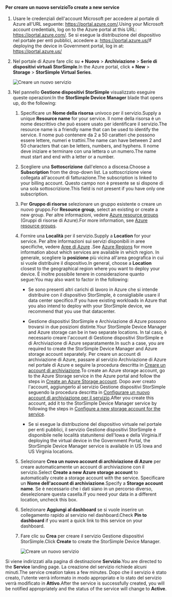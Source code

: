 #### <a name="to-create-a-new-service"></a><span data-ttu-id="4ba03-101">Per creare un nuovo servizio</span><span class="sxs-lookup"><span data-stu-id="4ba03-101">To create a new service</span></span>

1.  <span data-ttu-id="4ba03-102">Usare le credenziali dell'account Microsoft per accedere al portale di Azure all'URL seguente: <https://portal.azure.com/>.</span><span class="sxs-lookup"><span data-stu-id="4ba03-102">Using your Microsoft account credentials, log on to the Azure portal at this URL: <https://portal.azure.com/>.</span></span> <span data-ttu-id="4ba03-103">Se si esegue la distribuzione del dispositivo nel portale per enti pubblici, accedere a: <https://portal.azure.us/></span><span class="sxs-lookup"><span data-stu-id="4ba03-103">If deploying the device in Government portal, log in at: <https://portal.azure.us/></span></span>

2.  <span data-ttu-id="4ba03-104">Nel portale di Azure fare clic su **+ Nuovo** &gt; **Archiviazione** &gt; **Serie di dispositivi virtuali StorSimple**.</span><span class="sxs-lookup"><span data-stu-id="4ba03-104">In the Azure portal, click **+ New** &gt; **Storage** &gt; **StorSimple Virtual Series**.</span></span>

    ![Creare un nuovo servizio](./media/storsimple-virtual-array-create-new-service/createnewservice2.png) 

3.  <span data-ttu-id="4ba03-106">Nel pannello **Gestione dispositivi StorSimple** visualizzato eseguire queste operazioni:</span><span class="sxs-lookup"><span data-stu-id="4ba03-106">In the **StorSimple Device Manager** blade that opens up, do the following:</span></span>

    1.  <span data-ttu-id="4ba03-107">Specificare un **Nome della risorsa** univoco per il servizio.</span><span class="sxs-lookup"><span data-stu-id="4ba03-107">Supply a unique **Resource name** for your service.</span></span> <span data-ttu-id="4ba03-108">Il nome della risorsa è un nome descrittivo che può essere usato per identificare il servizio.</span><span class="sxs-lookup"><span data-stu-id="4ba03-108">The resource name is a friendly name that can be used to identify the service.</span></span> <span data-ttu-id="4ba03-109">Il nome può contenere da 2 a 50 caratteri che possono essere lettere, numeri e trattini.</span><span class="sxs-lookup"><span data-stu-id="4ba03-109">The name can have between 2 and 50 characters that can be letters, numbers, and hyphens.</span></span> <span data-ttu-id="4ba03-110">Il nome deve iniziare e terminare con una lettera o un numero.</span><span class="sxs-lookup"><span data-stu-id="4ba03-110">The name must start and end with a letter or a number.</span></span>

    2.  <span data-ttu-id="4ba03-111">Scegliere una **Sottoscrizione** dall'elenco a discesa.</span><span class="sxs-lookup"><span data-stu-id="4ba03-111">Choose a **Subscription** from the drop-down list.</span></span> <span data-ttu-id="4ba03-112">La sottoscrizione viene collegata all'account di fatturazione.</span><span class="sxs-lookup"><span data-stu-id="4ba03-112">The subscription is linked to your billing account.</span></span> <span data-ttu-id="4ba03-113">Questo campo non è presente se si dispone di una sola sottoscrizione.</span><span class="sxs-lookup"><span data-stu-id="4ba03-113">This field is not present if you have only one subscription.</span></span>

    3.  <span data-ttu-id="4ba03-114">Per **Gruppo di risorse** selezionare un gruppo esistente o creare un nuovo gruppo.</span><span class="sxs-lookup"><span data-stu-id="4ba03-114">For **Resource group**, select an existing or create a new group.</span></span> <span data-ttu-id="4ba03-115">Per altre informazioni, vedere [Azure resource groups](https://azure.microsoft.com/documentation/articles/virtual-machines-windows-infrastructure-resource-groups-guidelines/) (Gruppi di risorse di Azure).</span><span class="sxs-lookup"><span data-stu-id="4ba03-115">For more information, see [Azure resource groups](https://azure.microsoft.com/documentation/articles/virtual-machines-windows-infrastructure-resource-groups-guidelines/).</span></span>

    4.  <span data-ttu-id="4ba03-116">Fornire una **Località** per il servizio.</span><span class="sxs-lookup"><span data-stu-id="4ba03-116">Supply a **Location** for your service.</span></span> <span data-ttu-id="4ba03-117">Per altre informazioni sui servizi disponibili in aree specifiche, vedere [Aree di Azure](https://azure.microsoft.com/regions/#services) .</span><span class="sxs-lookup"><span data-stu-id="4ba03-117">See [Azure Regions](https://azure.microsoft.com/regions/#services) for more information about which services are available in which region.</span></span> <span data-ttu-id="4ba03-118">In generale, scegliere la **posizione** più vicina all'area geografica in cui si vuole distribuire il dispositivo.</span><span class="sxs-lookup"><span data-stu-id="4ba03-118">In general, choose a **Location** closest to the geographical region where you want to deploy your device.</span></span> <span data-ttu-id="4ba03-119">È inoltre possibile tenere in considerazione quanto segue:</span><span class="sxs-lookup"><span data-stu-id="4ba03-119">You may also want to factor in the following:</span></span>

        -   <span data-ttu-id="4ba03-120">Se sono presenti altri carichi di lavoro in Azure che si intende distribuire con il dispositivo StorSimple, è consigliabile usare il data center specifico.</span><span class="sxs-lookup"><span data-stu-id="4ba03-120">If you have existing workloads in Azure that you also intend to deploy with your StorSimple device, we recommend that you use that datacenter.</span></span>

        -   <span data-ttu-id="4ba03-121">Gestione dispositivi StorSimple e Archiviazione di Azure possono trovarsi in due posizioni distinte.</span><span class="sxs-lookup"><span data-stu-id="4ba03-121">Your StorSimple Device Manager and Azure storage can be in two separate locations.</span></span> <span data-ttu-id="4ba03-122">In tal caso, è necessario creare l'account di Gestione dispositivi StorSimple e di Archiviazione di Azure separatamente.</span><span class="sxs-lookup"><span data-stu-id="4ba03-122">In such a case, you are required to create the StorSimple Device Manager and Azure storage account separately.</span></span> <span data-ttu-id="4ba03-123">Per creare un account di archiviazione di Azure, passare al servizio Archiviazione di Azure nel portale di Azure e seguire la procedura descritta in [Creare un account di archiviazione](https://azure.microsoft.com/documentation/articles/storage-create-storage-account/#create-a-storage-account).</span><span class="sxs-lookup"><span data-stu-id="4ba03-123">To create an Azure storage account, go to the Azure Storage service in the Azure portal and follow the steps in [Create an Azure Storage account](https://azure.microsoft.com/documentation/articles/storage-create-storage-account/#create-a-storage-account).</span></span> <span data-ttu-id="4ba03-124">Dopo aver creato l'account, aggiungerlo al servizio Gestione dispositivi StorSimple seguendo la procedura descritta in [Configurare un nuovo account di archiviazione per il servizio](https://azure.microsoft.com/en-us/documentation/articles/storsimple-deployment-walkthrough/#configure-a-new-storage-account-for-the-service).</span><span class="sxs-lookup"><span data-stu-id="4ba03-124">After you create this account, add it to the StorSimple Device Manager service by following the steps in [Configure a new storage account for the service](https://azure.microsoft.com/en-us/documentation/articles/storsimple-deployment-walkthrough/#configure-a-new-storage-account-for-the-service).</span></span>

        -   <span data-ttu-id="4ba03-125">Se si esegue la distribuzione del dispositivo virtuale nel portale per enti pubblici, il servizio Gestione dispositivi StorSimple è disponibile nelle località statunitensi dell'Iowa e della Virginia.</span><span class="sxs-lookup"><span data-stu-id="4ba03-125">If deploying the virtual device in the Government Portal, the StorSimple Device Manager service is available in US Iowa and US Virginia locations.</span></span>

    5.  <span data-ttu-id="4ba03-126">Selezionare **Crea un nuovo account di archiviazione di Azure** per creare automaticamente un account di archiviazione con il servizio.</span><span class="sxs-lookup"><span data-stu-id="4ba03-126">Select **Create a new Azure storage account** to automatically create a storage account with the service.</span></span> <span data-ttu-id="4ba03-127">Specificare un **Nome dell'account di archiviazione**.</span><span class="sxs-lookup"><span data-stu-id="4ba03-127">Specify a **Storage account name**.</span></span> <span data-ttu-id="4ba03-128">Se è necessario che i dati siano in un percorso diverso, deselezionare questa casella.</span><span class="sxs-lookup"><span data-stu-id="4ba03-128">If you need your data in a different location, uncheck this box.</span></span>

    6.  <span data-ttu-id="4ba03-129">Selezionare **Aggiungi al dashboard** se si vuole inserire un collegamento rapido al servizio nel dashboard.</span><span class="sxs-lookup"><span data-stu-id="4ba03-129">Check **Pin to dashboard** if you want a quick link to this service on your dashboard.</span></span>

    7.  <span data-ttu-id="4ba03-130">Fare clic su **Crea** per creare il servizio Gestione dispositivi StorSimple.</span><span class="sxs-lookup"><span data-stu-id="4ba03-130">Click **Create** to create the StorSimple Device Manager.</span></span>

        ![Creare un nuovo servizio](./media/storsimple-virtual-array-create-new-service/createnewservice4.png)  

<span data-ttu-id="4ba03-132">Si viene indirizzati alla pagina di destinazione **Servizio**.</span><span class="sxs-lookup"><span data-stu-id="4ba03-132">You are directed to the **Service** landing page.</span></span> <span data-ttu-id="4ba03-133">La creazione del servizio richiede alcuni minuti.</span><span class="sxs-lookup"><span data-stu-id="4ba03-133">The service creation takes a few minutes.</span></span> <span data-ttu-id="4ba03-134">Dopo che il servizio è stato creato, l'utente verrà informato in modo appropriato e lo stato del servizio verrà modificato in **Attivo**.</span><span class="sxs-lookup"><span data-stu-id="4ba03-134">After the service is successfully created, you will be notified appropriately and the status of the service will change to **Active**.</span></span>


